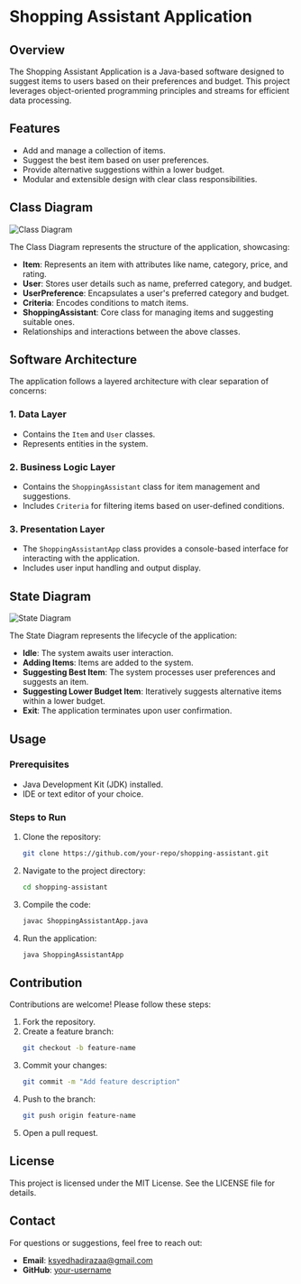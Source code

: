 # Shopping Assistant Application

## Overview
The Shopping Assistant Application is a Java-based software designed to suggest items to users based on their preferences and budget. This project leverages object-oriented programming principles and streams for efficient data processing.

## Features
- Add and manage a collection of items.
- Suggest the best item based on user preferences.
- Provide alternative suggestions within a lower budget.
- Modular and extensible design with clear class responsibilities.

## Class Diagram
![Class Diagram](path/to/class-diagram.png)

The Class Diagram represents the structure of the application, showcasing:
- **Item**: Represents an item with attributes like name, category, price, and rating.
- **User**: Stores user details such as name, preferred category, and budget.
- **UserPreference**: Encapsulates a user's preferred category and budget.
- **Criteria**: Encodes conditions to match items.
- **ShoppingAssistant**: Core class for managing items and suggesting suitable ones.
- Relationships and interactions between the above classes.

## Software Architecture
The application follows a layered architecture with clear separation of concerns:

### 1. **Data Layer**
- Contains the `Item` and `User` classes.
- Represents entities in the system.

### 2. **Business Logic Layer**
- Contains the `ShoppingAssistant` class for item management and suggestions.
- Includes `Criteria` for filtering items based on user-defined conditions.

### 3. **Presentation Layer**
- The `ShoppingAssistantApp` class provides a console-based interface for interacting with the application.
- Includes user input handling and output display.

## State Diagram
![State Diagram](path/to/state-diagram.png)

The State Diagram represents the lifecycle of the application:
- **Idle**: The system awaits user interaction.
- **Adding Items**: Items are added to the system.
- **Suggesting Best Item**: The system processes user preferences and suggests an item.
- **Suggesting Lower Budget Item**: Iteratively suggests alternative items within a lower budget.
- **Exit**: The application terminates upon user confirmation.

## Usage
### Prerequisites
- Java Development Kit (JDK) installed.
- IDE or text editor of your choice.

### Steps to Run
1. Clone the repository:
   ```bash
   git clone https://github.com/your-repo/shopping-assistant.git
   ```
2. Navigate to the project directory:
   ```bash
   cd shopping-assistant
   ```
3. Compile the code:
   ```bash
   javac ShoppingAssistantApp.java
   ```
4. Run the application:
   ```bash
   java ShoppingAssistantApp
   ```

## Contribution
Contributions are welcome! Please follow these steps:
1. Fork the repository.
2. Create a feature branch:
   ```bash
   git checkout -b feature-name
   ```
3. Commit your changes:
   ```bash
   git commit -m "Add feature description"
   ```
4. Push to the branch:
   ```bash
   git push origin feature-name
   ```
5. Open a pull request.

## License
This project is licensed under the MIT License. See the LICENSE file for details.

## Contact
For questions or suggestions, feel free to reach out:
- **Email**: ksyedhadirazaa@gmail.com
- **GitHub**: [your-username](https://github.com/your-username)

